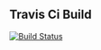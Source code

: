 ## Travis Ci Build

[![Build Status](https://travis-ci.org/<Jsonya>/<jsonya.github.io>.svg?branch=raw)](https://travis-ci.org/<Jsonya>/<jsonya.github.io>)
